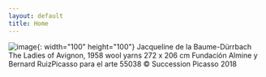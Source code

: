 ```yaml
---
layout: default
title: Home
---
```


![image](https://user-images.githubusercontent.com/41255076/152647890-303abacd-e07f-4a32-a2d3-92908f6fd0f5.png){: width="100" height="100"}
Jacqueline de la Baume-Dürrbach The Ladies of Avignon, 1958 wool yarns 272 x 206 cm Fundación Almine y Bernard RuizPicasso para el arte 55038 © Succession Picasso 2018

